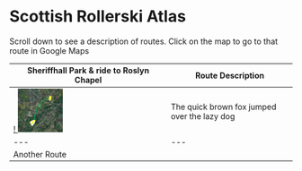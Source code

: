 # Scottish Rollerski Atlas

Scroll down to see a description of routes. Click on the map to go to that route in Google Maps


| Sheriffhall Park & ride to Roslyn Chapel | Route Description |
|---|---|
| [! <img src="/img/Sheriffhall-Roslyn-map.png" class="w3-circle" style="width:30%;"> ](https://www.google.com/maps/d/viewer?mid=1JsZ0qoeoCehcQnX9fXjmDTCpxYl9QLdc&ll=55.90462751573069%2C-3.104388772723885&z=14) | The quick brown fox jumped over the lazy dog |
|---|---|
|Another Route | |
